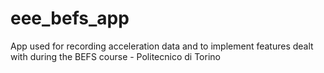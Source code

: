 # eee_befs_app

App used for recording acceleration data and to implement features dealt with during the BEFS course - Politecnico di Torino

